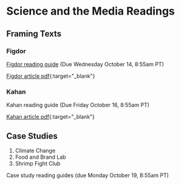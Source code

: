 # Science and the Media Readings


## Framing Texts

### Figdor


[Figdor reading guide](figdor) (Due Wednesday October 14, 8:55am PT)

[Figdor article pdf](https://drive.google.com/file/d/1HeVt66YVg_lz3ZbBETEUYBvFlm_-VuI1/view?usp=sharing){:target="_blank"}

### Kahan

Kahan reading guide (Due Friday October 16, 8:55am PT)

[Kahan article pdf](https://drive.google.com/file/d/1-7P587RK4vVWd0OIr7tV-1g5sikIr17V/view?usp=sharing){:target="_blank"}

## Case Studies

1. Climate Change
2. Food and Brand Lab
3. Shrimp Fight Club

Case study reading guides (due Monday October 19, 8:55am PT)